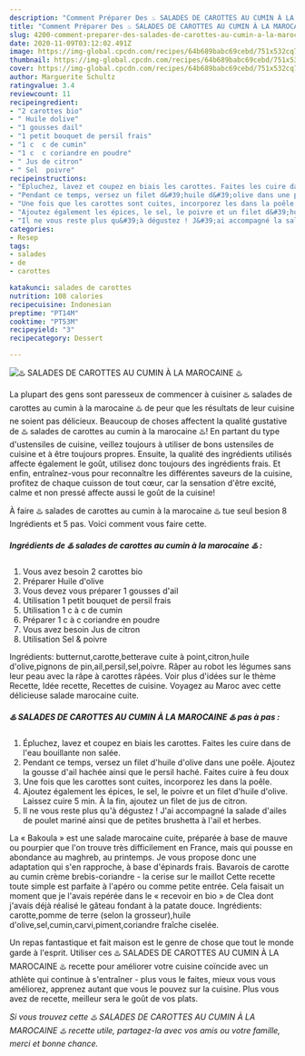 ```yaml
---
description: "Comment Préparer Des ♨️ SALADES DE CAROTTES AU CUMIN À LA MAROCAINE ♨️"
title: "Comment Préparer Des ♨️ SALADES DE CAROTTES AU CUMIN À LA MAROCAINE ♨️"
slug: 4200-comment-preparer-des-salades-de-carottes-au-cumin-a-la-marocaine
date: 2020-11-09T03:12:02.491Z
image: https://img-global.cpcdn.com/recipes/64b689babc69cebd/751x532cq70/♨️-salades-de-carottes-au-cumin-a-la-marocaine-♨️-photo-principale-de-la-recette.jpg
thumbnail: https://img-global.cpcdn.com/recipes/64b689babc69cebd/751x532cq70/♨️-salades-de-carottes-au-cumin-a-la-marocaine-♨️-photo-principale-de-la-recette.jpg
cover: https://img-global.cpcdn.com/recipes/64b689babc69cebd/751x532cq70/♨️-salades-de-carottes-au-cumin-a-la-marocaine-♨️-photo-principale-de-la-recette.jpg
author: Marguerite Schultz
ratingvalue: 3.4
reviewcount: 11
recipeingredient:
- "2 carottes bio"
- " Huile dolive"
- "1 gousses dail"
- "1 petit bouquet de persil frais"
- "1 c  c de cumin"
- "1 c  c coriandre en poudre"
- " Jus de citron"
- " Sel  poivre"
recipeinstructions:
- "Épluchez, lavez et coupez en biais les carottes. Faites les cuire dans de l&#39;eau bouillante non salée."
- "Pendant ce temps, versez un filet d&#39;huile d&#39;olive dans une poêle. Ajoutez la gousse d&#39;ail hachée ainsi que le persil haché. Faites cuire à feu doux"
- "Une fois que les carottes sont cuites, incorporez les dans la poêle."
- "Ajoutez également les épices, le sel, le poivre et un filet d&#39;huile d&#39;olive. Laissez cuire 5 min. À la fin, ajoutez un filet de jus de citron."
- "Il ne vous reste plus qu&#39;à dégustez ! J&#39;ai accompagné la salade d&#39;ailes de poulet mariné ainsi que de petites brushetta à l&#39;ail et herbes."
categories:
- Resep
tags:
- salades
- de
- carottes

katakunci: salades de carottes 
nutrition: 108 calories
recipecuisine: Indonesian
preptime: "PT14M"
cooktime: "PT53M"
recipeyield: "3"
recipecategory: Dessert

---
```



![♨️ SALADES DE CAROTTES AU CUMIN À LA MAROCAINE ♨️](https://img-global.cpcdn.com/recipes/64b689babc69cebd/751x532cq70/♨️-salades-de-carottes-au-cumin-a-la-marocaine-♨️-photo-principale-de-la-recette.jpg)

La plupart des gens sont paresseux de commencer à cuisiner ♨️ salades de carottes au cumin à la marocaine ♨️ de peur que les résultats de leur cuisine ne soient pas délicieux. Beaucoup de choses affectent la qualité gustative de ♨️ salades de carottes au cumin à la marocaine ♨️! En partant du type d'ustensiles de cuisine, veillez toujours à utiliser de bons ustensiles de cuisine et à être toujours propres. Ensuite, la qualité des ingrédients utilisés affecte également le goût, utilisez donc toujours des ingrédients frais. Et enfin, entraînez-vous pour reconnaître les différentes saveurs de la cuisine, profitez de chaque cuisson de tout cœur, car la sensation d'être excité, calme et non pressé affecte aussi le goût de la cuisine!

<!--inarticleads1-->

À faire ♨️ salades de carottes au cumin à la marocaine ♨️ tue seul besion 8 Ingrédients et 5 pas. Voici comment vous faire cette.

##### Ingrédients de ♨️ salades de carottes au cumin à la marocaine ♨️ :

1. Vous avez besoin 2 carottes bio
1. Préparer  Huile d&#39;olive
1. Vous devez vous préparer 1 gousses d&#39;ail
1. Utilisation 1 petit bouquet de persil frais
1. Utilisation 1 c à c de cumin
1. Préparer 1 c à c coriandre en poudre
1. Vous avez besoin  Jus de citron
1. Utilisation  Sel &amp; poivre


Ingrédients: butternut,carotte,betterave cuite à point,citron,huile d&#39;olive,pignons de pin,ail,persil,sel,poivre. Râper au robot les légumes sans leur peau avec la râpe à carottes râpées. Voir plus d&#39;idées sur le thème Recette, Idée recette, Recettes de cuisine. Voyagez au Maroc avec cette délicieuse salade marocaine cuite. 

<!--inarticleads2-->

##### ♨️ SALADES DE CAROTTES AU CUMIN À LA MAROCAINE ♨️ pas à pas :

1. Épluchez, lavez et coupez en biais les carottes. Faites les cuire dans de l&#39;eau bouillante non salée.
1. Pendant ce temps, versez un filet d&#39;huile d&#39;olive dans une poêle. Ajoutez la gousse d&#39;ail hachée ainsi que le persil haché. Faites cuire à feu doux
1. Une fois que les carottes sont cuites, incorporez les dans la poêle.
1. Ajoutez également les épices, le sel, le poivre et un filet d&#39;huile d&#39;olive. Laissez cuire 5 min. À la fin, ajoutez un filet de jus de citron.
1. Il ne vous reste plus qu&#39;à dégustez ! J&#39;ai accompagné la salade d&#39;ailes de poulet mariné ainsi que de petites brushetta à l&#39;ail et herbes.


La « Bakoula » est une salade marocaine cuite, préparée à base de mauve ou pourpier que l&#39;on trouve très difficilement en France, mais qui pousse en abondance au maghreb, au printemps. Je vous propose donc une adaptation qui s&#39;en rapproche, à base d&#39;épinards frais. Bavarois de carotte au cumin crème brebis-coriandre - la cerise sur le maillot Cette recette toute simple est parfaite à l&#39;apéro ou comme petite entrée. Cela faisait un moment que je l&#39;avais repérée dans le « recevoir en bio » de Clea dont j&#39;avais déjà réalisé le gâteau fondant à la patate douce. Ingrédients: carotte,pomme de terre (selon la grosseur),huile d&#39;olive,sel,cumin,carvi,piment,coriandre fraîche ciselée. 

<!--inarticleads1-->

<p>
Un repas fantastique et fait maison est le genre de chose que tout le monde garde à l'esprit. Utiliser ces ♨️ SALADES DE CAROTTES AU CUMIN À LA MAROCAINE ♨️ recette pour améliorer votre cuisine coïncide avec un athlète qui continue à s'entraîner - plus vous le faites, mieux vous vous améliorez, apprenez autant que vous le pouvez sur la cuisine. Plus vous avez de recette, meilleur sera le goût de vos plats.
</p>

<p>
<i>Si vous trouvez cette ♨️ SALADES DE CAROTTES AU CUMIN À LA MAROCAINE ♨️ recette utile, partagez-la avec vos amis ou votre famille, merci et bonne chance.</i>
</p>
